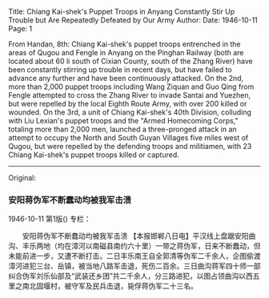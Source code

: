 Title: Chiang Kai-shek's Puppet Troops in Anyang Constantly Stir Up Trouble but Are Repeatedly Defeated by Our Army
Author:
Date: 1946-10-11
Page: 1

From Handan, 8th: Chiang Kai-shek's puppet troops entrenched in the areas of Qugou and Fengle in Anyang on the Pinghan Railway (both are located about 60 li south of Cixian County, south of the Zhang River) have been constantly stirring up trouble in recent days, but have failed to advance any further and have been continuously attacked. On the 2nd, more than 2,000 puppet troops including Wang Ziquan and Guo Qing from Fengle attempted to cross the Zhang River to invade Santai and Yuezhen, but were repelled by the local Eighth Route Army, with over 200 killed or wounded. On the 3rd, a unit of Chiang Kai-shek's 40th Division, colluding with Liu Lexian's puppet troops and the "Armed Homecoming Corps," totaling more than 2,000 men, launched a three-pronged attack in an attempt to occupy the North and South Guyan Villages five miles west of Qugou, but were repelled by the defending troops and militiamen, with 23 Chiang Kai-shek's puppet troops killed or captured.



<hr /> 

Original: 


### 安阳蒋伪军不断蠢动均被我军击溃

1946-10-11
第1版()
专栏：

　　安阳蒋伪军不断蠢动均被我军击溃
    【本报邯郸八日电】平汉线上盘踞安阳曲沟、丰乐两地（均在漳河以南磁县南约六十里）一带之蒋伪军，日来不断蠢动，但未能前进一步，又遭不断打击。二日丰乐南王自全郭清等伪军二千余人，企图偷渡漳河进犯三台、岳镇，被当地八路军击退，死伤二百余。三日曲沟蒋军四十师一部纠合伪军刘乐仙部及“武装还乡团”共二千余人，分三路进犯，以图占领曲沟以西五里之南北固堰村，被守军及民兵击退，毙俘蒋伪军二十三名。
